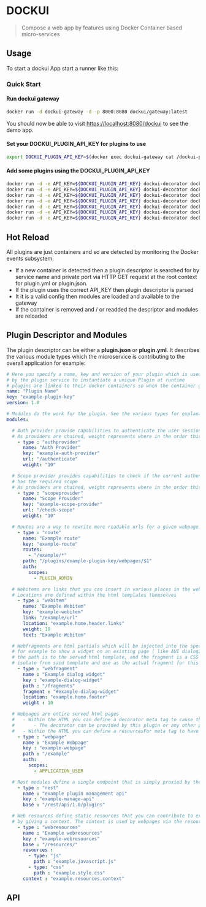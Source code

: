 # DOCKUI

> Compose a web app by features using Docker Container based micro-services

## Usage
To start a dockui App start a runner like this:

### Quick Start
#### Run dockui gateway
```bash
docker run -d dockui-gateway -d -p 8000:8080 dockui/gateway:latest
```
You should now be able to visit <https://localhost:8080/dockui> to see the demo app.

#### Set your DOCKUI_PLUGIN_API_KEY for plugins to use
```bash
export DOCKUI_PLUGIN_API_KEY=$(docker exec dockui-gateway cat /dockui-plugin-api-key)
```

#### Add some plugins using the DOCKUI_PLUGIN_API_KEY
```bash
docker run -d -e API_KEY=${DOCKUI_PLUGIN_API_KEY} dockui-decorator dockui/demo-decorator
docker run -d -e API_KEY=${DOCKUI_PLUGIN_API_KEY} dockui-decorator dockui/demo-webpage
docker run -d -e API_KEY=${DOCKUI_PLUGIN_API_KEY} dockui-decorator dockui/demo-webfragment
docker run -d -e API_KEY=${DOCKUI_PLUGIN_API_KEY} dockui-decorator dockui/demo-webitem
docker run -d -e API_KEY=${DOCKUI_PLUGIN_API_KEY} dockui-decorator dockui/demo-rest
docker run -d -e API_KEY=${DOCKUI_PLUGIN_API_KEY} dockui-decorator dockui/demo-resource
docker run -d -e API_KEY=${DOCKUI_PLUGIN_API_KEY} dockui-decorator dockui/demo-auth
```

## Hot Reload
All plugins are just containers and so are detected by monitoring the Docker events subsystem.

- If a new container is detected then a plugin descriptor is searched for by service name and private port via HTTP GET request at the root context for plugin.yml or plugin.json.
- If the plugin uses the correct API_KEY then plugin descriptor is parsed
- It it is a valid config then modules are loaded and available to the gateway
- If the container is removed and / or readded the descriptor and modules are reloaded

## Plugin Descriptor and Modules

The plugin descriptor can be either a **plugin.json** or **plugin.yml**. It describes the various module types which the microservice is contributing to the overall application for example:

```yml
# Here you specify a name, key and version of your plugin which is used
# by the plugin service to instantiate a unique Plugin at runtime
# plugins are linked to their docker containers so when the container goes down the plugin is removed
name: "Plugin Name"
key: "example-plugin-key"
version: 1.0

# Modules do the work for the plugin. See the various types for explanation of what they do
modules:

  # Auth provider provide capabilities to authenticate the user session
  # As providers are chained, weight represents where in the order this will fire
    - type : "authprovider"
      name: "Auth Provider"
      key: "example-auth-provider"
      url: "/authenticate"
      weight: "10"

  # Scope provider provides capabilities to check if the current authenticated user
  # has the required scope
  # As providers are chained, weight represents where in the order this will fire
    - type : "scopeprovider"
      name: "Scope Provider"
      key: "example-scope-provider"
      url: "/check-scope"
      weight: "10"

  # Routes are a way to rewrite more readable urls for a given webpage or resource
    - type : "route"
      name: "Example route"
      key: "example-route"
      routes:
        - "/example/*"
      path: "/plugins/example-plugin-key/webpages/$1"
      auth:
        scopes:
          - PLUGIN_ADMIN

  # Webitems are links that you can insert in various places in the webapp
  # Locations are defined within the html templates themselves
    - type : "webitem"
      name: "Example Webitem"
      key: "example-webitem"
      link: "/example/url"
      location: "example.home.header.links"
      weight: 10
      text: "Example Webitem"

  # Webfragments are html partials which will be injected into the specified location
  # for example to show a widget on an existing page ( like AUI dialog2 hidden dialog html )
  # the path is to the served html template, and the fragment is a CSS selector for a single element to
  # isolate from said template and use as the actual fragment for this module
    - type : "webfragment"
      name : "Example dialog widget"
      key : "example-dialog-widget"
      path : "/fragments"
      fragment : "#example-dialog-widget"
      location: "example.home.footer"
      weight : 10

  # Webpages are entire served html pages
  #   - Within the HTML you can define a decorator meta tag to cause the page to be decorated before serving
  #       - The decorator can be provided by this plugin or any other plugin
  #   - Within the HTML you can define a resourcesFor meta tag to have static resources injected from contributing plugins
    - type : "webpage"
      name : "Example Webpage"
      key : "example-webpage"
      path : "/example"
      auth:
        scopes:
          - APPLICATION_USER

  # Rest modules define a single endpoint that is simply proxied by the main api gateway
    - type : "rest"
      name : "example plugin management api"
      key : "example-manage-api"
      base : "/rest/api/1.0/plugins"

  # Web resources define static resources that you can contribute to existing webpages
  # by giving a context. The context is used by webpages via the resourcesFor Meta tag
    - type : "webresources"
      name : "Example webresources"
      key : "example-webresources"
      base : "/resources/"
      resources :
        - type: "js"
          path : "example.javascript.js"
        - type: "css"
          path : "example.style.css"
      context : "example.resources.context"
```

## API
